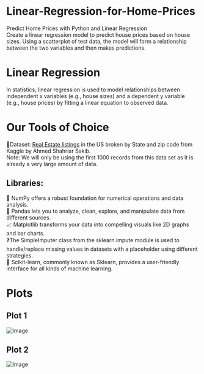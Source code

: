 # Linear-Regression-for-Home-Prices
Predict Home Prices with Python and Linear Regression <br>
Create a linear regression model to predict house prices based on house sizes. Using a scatterplot of test data, the model will form a relationship between the two variables and then makes predictions.

# Linear Regression
In statistics, linear regression is used to model relationships between independent x variables (e.g., house sizes) and a dependent y variable (e.g., house prices) by fitting a linear equation to observed data.

# Our Tools of Choice
📑Dataset: <a href="https://www.kaggle.com/datasets/ahmedshahriarsakib/usa-real-estate-dataset?select=realtor-data.zip.csv">Real Estate listings</a> in the US broken by State and zip code from Kaggle by Ahmed Shahriar Sakib.<br>
Note: We will only be using the first 1000 records from this data set as it is already a very large amount of data.<br>
## Libraries:
🔢 NumPy offers a robust foundation for numerical operations and data analysis.<br>
📖 Pandas lets you to analyze, clean, explore, and manipulate data from different sources.<br>
📈 Matplotlib transforms your data into compelling visuals like 2D graphs and bar charts.<br>
❓The SimpleImputer class from the sklearn.impute module is used to handle/replace missing values in datasets with a placeholder using different strategies. <br>
🤖 Scikit-learn, commonly known as Sklearn, provides a user-friendly interface for all kinds of machine learning.<br>

# Plots
## Plot 1
![Image](https://github.com/user-attachments/assets/56875d14-d9fd-4e64-a10f-36df66d58981)
## Plot 2
![Image](https://github.com/user-attachments/assets/56875d14-d9fd-4e64-a10f-36df66d58981)

